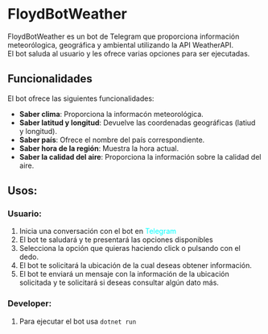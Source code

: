 # FloydBotWeather

FloydBotWeather es un bot de Telegram que proporciona información meteorólogica, geográfica y ambiental utilizando la API WeatherAPI.<br>
El bot saluda al usuario y les ofrece varias opciones para ser ejecutadas.

## Funcionalidades
El bot ofrece las siguientes funcionalidades:<br/>
* **Saber clima**: Proporciona la informacón meteorológica.<br/>
* **Saber latitud y longitud**: Devuelve las coordenadas geográficas (latiud y longitud).
* **Saber país**: Ofrece el nombre del país correspondiente. 
* **Saber hora de la región**: Muestra la hora actual.
* **Saber la calidad del aire**: Proporciona la información sobre la calidad del aire.

## Usos:
### Usuario:
1. Inicia una conversación con el bot en <span style="color: cyan;">Telegram</span>
2. El bot te saludará y te presentará las opciones disponibles
3. Selecciona la opción que quieras haciendo click o pulsando con el dedo.
4. El bot te solicitará la ubicación de la cual deseas obtener información.
5. El bot te enviará un mensaje con la información de la ubicación solicitada y te solicitará si deseas consultar algún dato más.

### Developer:
1. Para ejecutar el bot usa ``dotnet run``

